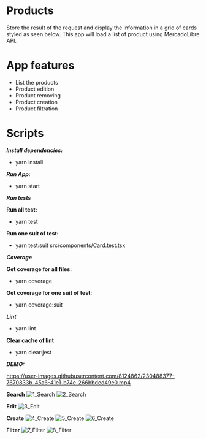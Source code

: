 # Products
Store the result of the request and display the information in a grid of cards styled as seen below. This app will load a list of product using MercadoLibre API.

# App features
* List the products
* Product edition
* Product removing
* Product creation
* Product filtration


# Scripts
***Install dependencies:***
* yarn install

***Run App:***
* yarn start

***Run tests***

**Run all test:**
* yarn test

**Run one suit of test:**
* yarn test:suit src/components/Card.test.tsx

***Coverage***

**Get coverage for all files:**
* yarn coverage

**Get coverage for one suit of test:**
* yarn coverage:suit

***Lint***
* yarn lint

**Clear cache of lint**
* yarn clear:jest

***DEMO:***


https://user-images.githubusercontent.com/8124862/230488377-7670833b-45a6-41e1-b74e-266bbded49e0.mp4

**Search**
![1_Search](https://user-images.githubusercontent.com/8124862/230490430-96626f79-9ea3-4704-86d1-e50afbb2a34d.png)
![2_Search](https://user-images.githubusercontent.com/8124862/230490443-89934ad3-8676-4227-97ec-b16b192ec617.png)

**Edit**
![3_Edit](https://user-images.githubusercontent.com/8124862/230490482-1fc6c001-4aa0-4657-baca-23b530ef3300.png)

**Create**
![4_Create](https://user-images.githubusercontent.com/8124862/230490535-70ae127c-c921-4dc0-8c96-087c4b233f5f.png)
![5_Create](https://user-images.githubusercontent.com/8124862/230490550-fcd1685f-8717-497c-9782-94a4fae6952b.png)
![6_Create](https://user-images.githubusercontent.com/8124862/230490552-9a9c134c-ef60-4336-97f1-3c71938b10df.png)

**Filter**
![7_Filter](https://user-images.githubusercontent.com/8124862/230490593-a1fe8159-4fe9-4ae3-b4ad-a416049825a3.png)
![8_Filter](https://user-images.githubusercontent.com/8124862/230490614-c583cd88-e1a5-4918-800a-ae2e96319954.png)



